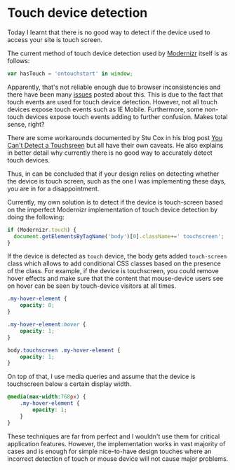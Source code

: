 # Touch device detection

Today I learnt that there is no good way to detect if the device used to access your site is touch screen. 

The current method of touch device detection used by [Modernizr](https://modernizr.com/) itself is as follows:

```javascript
var hasTouch = 'ontouchstart' in window;
```

Apparently, that's not reliable enough due to browser inconsistencies and there have been many [issues](https://github.com/Modernizr/Modernizr/issues/880) posted about this. This is due to the fact that touch events are used for touch device detection. However, not all touch devices expose touch events such as IE Mobile. Furthermore, some non-touch devices expose touch events adding to further confusion. Makes total sense, right?

There are some workarounds documented by Stu Cox in his blog post [You Can't Detect a Touchsreen](http://www.stucox.com/blog/you-cant-detect-a-touchscreen/) but all have their own caveats. He also explains in better detail why currently there is no good way to accurately detect touch devices.

Thus, in can be concluded that if your design relies on detecting whether the device is touch screen, such as the one I was implementing these days, you are in for a disappointment.

Currently, my own solution is to detect if the device is touch-screen based on the imperfect Modernizr implementation of touch device detection by doing the following:

```javascript
if (Modernizr.touch) { 
  document.getElementsByTagName('body')[0].className+=' touchscreen';
}
```

If the device is detected as `touch` device, the body gets added `touch-screen` class which allows to add conditional CSS classes based on the presence of the class. For example, if the device is touchscreen, you could remove hover effects and make sure that the content that mouse-device users see on hover can be seen by touch-device visitors at all times.

```css
.my-hover-element {
	opacity: 0;
}

.my-hover-element:hover {
	opacity: 1;
}

body.touchscreen .my-hover-element {
	opacity: 1;
}
```

On top of that, I use media queries and assume that the device is touchscreen below a certain display width.

```css
@media(max-width:768px) {
	.my-hover-element {
		opacity: 1;
	}
}
```

These techniques are far from perfect and I wouldn't use them for critical application features. However, the implementation works in vast majority of cases and is enough for simple nice-to-have design touches where an incorrect detection of touch or mouse device will not cause major problems.

